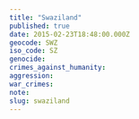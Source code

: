 ```yaml
---
title: "Swaziland"
published: true
date: 2015-02-23T18:48:00.000Z
geocode: SWZ
iso_code: SZ
genocide:
crimes_against_humanity:
aggression:
war_crimes:
note:
slug: swaziland
---
```

